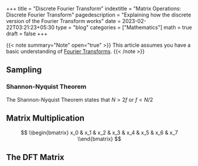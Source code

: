 +++
title = "Discrete Fourier Transform"
indextitle = "Matrix Operations: Discrete Fourier Transform"
pagedescription = "Explaining how the discrete version of the Fourier Transform works"
date = 2023-02-22T03:21:23+05:30
type = "blog"
categories = ["Mathematics"]
math = true
draft = false
+++

{{< note summary="Note" open="true" >}}
This article assumes you have a basic understanding of [Fourier Transforms](/blog/fourier-transform).
{{< /note >}}

## Sampling

### Shannon-Nyquist Theorem
The Shannon-Nyquist Theorem states that $N > 2f$ or $f < N/2$

## Matrix Multiplication

$$
\\begin{bmatrix}
x_0 & x_1 & x_2 & x_3 & x_4 & x_5 & x_6 & x_7
\\end{bmatrix}
$$

## The DFT Matrix
